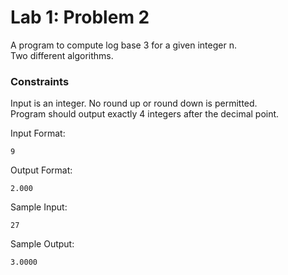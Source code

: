 
# Lab 1: Problem 2

A program to compute log base 3 for a given integer n.  
Two different algorithms.

### Constraints

Input is an integer.
No round up or round down is permitted.   
Program should output exactly 4 integers after the decimal point.


Input Format:
```
9
```

Output Format:
```
2.000
```

Sample Input:
```
27
```

Sample Output:
```
3.0000
```